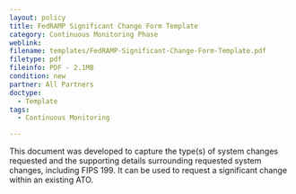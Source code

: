 ```yaml
---
layout: policy   
title: FedRAMP Significant Change Form Template
category: Continuous Monitoring Phase
weblink:
filename: templates/FedRAMP-Significant-Change-Form-Template.pdf
filetype: pdf
fileinfo: PDF - 2.1MB
condition: new
partner: All Partners
doctype:
  - Template
tags:
  - Continuous Monitoring

---
```

This document was developed to capture the type(s) of system changes requested and the supporting details surrounding requested system changes, including FIPS 199. It can be used to request a significant change within an existing ATO.
